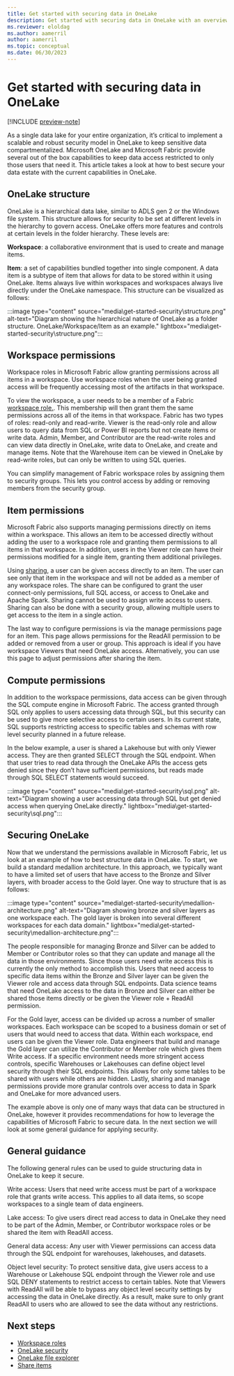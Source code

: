 ```yaml
---
title: Get started with securing data in OneLake
description: Get started with securing data in OneLake with an overview of the concepts and capabilities.
ms.reviewer: eloldag
ms.author: aamerril
author: aamerril
ms.topic: conceptual
ms.date: 06/30/2023
---
```


# Get started with securing data in OneLake

[!INCLUDE [preview-note](../includes/preview-note.md)]

As a single data lake for your entire organization, it’s critical to implement a scalable and robust security model in OneLake to keep sensitive data compartmentalized. Microsoft OneLake and Microsoft Fabric provide several out of the box capabilities to keep data access restricted to only those users that need it. This article takes a look at how to best secure your data estate with the current capabilities in OneLake.

## OneLake structure

OneLake is a hierarchical data lake, similar to ADLS gen 2 or the Windows file system. This structure allows for security to be set at different levels in the hierarchy to govern access. OneLake offers more features and controls at certain levels in the folder hierarchy. These levels are:  
  
**Workspace**: a collaborative environment that is used to create and manage items.  
  
**Item**: a set of capabilities bundled together into single component. A data item is a subtype of item that allows for data to be stored within it using OneLake.
Items always live within workspaces and workspaces always live directly under the OneLake namespace. This structure can be visualized as follows:

:::image type="content" source="media\get-started-security\structure.png" alt-text="Diagram showing the hierarchical nature of OneLake as a folder structure. OneLake/Workspace/Item as an example." lightbox="media\get-started-security\structure.png":::

## Workspace permissions

Workspace roles in Microsoft Fabric allow granting permissions across all items in a workspace. Use workspace roles when the user being granted access will be frequently accessing most of the artifacts in that workspace.

To view the workspace, a user needs to be a member of a Fabric [workspace role.](/docs/get-started/roles-workspaces.md). This membership will then grant them the same permissions across all of the items in that workspace. Fabric has two types of roles: read-only and read-write. Viewer is the read-only role and allow users to query data from SQL or Power BI reports but not create items or write data. Admin, Member, and Contributor are the read-write roles and can view data directly in OneLake, write data to OneLake, and create and manage items. Note that the Warehouse item can be viewed in OneLake by read-write roles, but can only be written to using SQL queries.

You can simplify management of Fabric workspace roles by assigning them to security groups. This lets you control access by adding or removing members from the security group.

## Item permissions

Microsoft Fabric also supports managing permissions directly on items within a workspace. This allows an item to be accessed directly without adding the user to a workspace role and granting them permissions to all items in that workspace. In addition, users in the Viewer role can have their permissions modified for a single item, granting them additional privileges.

Using [sharing](/docs/get-started/share-items.md), a user can be given access directly to an item. The user can see only that item in the workspace and will not be added as a member of any workspace roles. The share can be configured to grant the user connect-only permissions, full SQL access, or access to OneLake and Apache Spark. Sharing cannot be used to assign write access to users. Sharing can also be done with a security group, allowing multiple users to get access to the item in a single action.

The last way to configure permissions is via the manage permissions page for an item. This page allows permissions for the ReadAll permission to be added or removed from a user or group. This approach is ideal if you have workspace Viewers that need OneLake access. Alternatively, you can use this page to adjust permissions after sharing the item.

## Compute permissions
In addition to the workspace permissions, data access can be given through the SQL compute engine in Microsoft Fabric. The access granted through SQL only applies to users accessing data through SQL, but this security can be used to give more selective access to certain users. In its current state, SQL supports restricting access to specific tables and schemas with row level security planned in a future release.

In the below example, a user is shared a Lakehouse but with only Viewer access. They are then granted SELECT through the SQL endpoint. When that user tries to read data through the OneLake APIs the access gets denied since they don’t have sufficient permissions, but reads made through SQL SELECT statements would succeed.

:::image type="content" source="media\get-started-security\sql.png" alt-text="Diagram showing a user accessing data through SQL but get denied access when querying OneLake directly." lightbox="media\get-started-security\sql.png":::

## Securing OneLake
Now that we understand the permissions available in Microsoft Fabric, let us look at an example of how to best structure data in OneLake. To start, we build a standard medallion architecture. In this approach, we typically want to have a limited set of users that have access to the Bronze and Silver layers, with broader access to the Gold layer. One way to structure that is as follows:

:::image type="content" source="media\get-started-security\medallion-architecture.png" alt-text="Diagram showing bronze and silver layers as one workspace each. The gold layer is broken into several different workspaces for each data domain." lightbox="media\get-started-security\medallion-architecture.png":::

The people responsible for managing Bronze and Silver can be added to Member or Contributor roles so that they can update and manage all the data in those environments. Since those users need write access this is currently the only method to accomplish this. Users that need access to specific data items within the Bronze and Silver layer can be given the Viewer role and access data through SQL endpoints. Data science teams that need OneLake access to the data in Bronze and Silver can either be shared those items directly or be given the Viewer role + ReadAll permission.

For the Gold layer, access can be divided up across a number of smaller workspaces. Each workspace can be scoped to a business domain or set of users that would need to access that data. Within each workspace, end users can be given the Viewer role. Data engineers that build and manage the Gold layer can utilize the Contributor or Member role which gives them Write access. If a specific environment needs more stringent access controls, specific Warehouses or Lakehouses can define object level security through their SQL endpoints. This allows for only some tables to be shared with users while others are hidden. Lastly, sharing and manage permissions provide more granular controls over access to data in Spark and OneLake for more advanced users.

The example above is only one of many ways that data can be structured in OneLake, however it provides recommendations for how to leverage the capabilities of Microsoft Fabric to secure data. In the next section we will look at some general guidance for applying security.

## General guidance

The following general rules can be used to guide structuring data in OneLake to keep it secure.

Write access: Users that need write access must be part of a workspace role that grants write access. This applies to all data items, so scope workspaces to a single team of data engineers.

Lake access: To give users direct read access to data in OneLake they need to be part of the Admin, Member, or Contributor workspace roles or be shared the item with ReadAll access.

General data access: Any user with Viewer permissions can access data through the SQL endpoint for warehouses, lakehouses, and datasets.

Object level security: To protect sensitive data, give users access to a Warehouse or Lakehouse SQL endpoint through the Viewer role and use SQL DENY statements to restrict access to certain tables. Note that Viewers with ReadAll will be able to bypass any object level security settings by accessing the data in OneLake directly. As a result, make sure to only grant ReadAll to users who are allowed to see the data without any restrictions.

## Next steps

- [Workspace roles](/docs/get-started/roles-workspaces.md)  
- [OneLake security](onelake-security.md)
- [OneLake file explorer](onelake-file-explorer.md)
- [Share items](/docs/get-started/share-items.md)  
